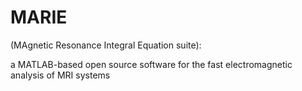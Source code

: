 # MARIE 
(MAgnetic Resonance Integral Equation suite):

a MATLAB-based open source software for the fast electromagnetic analysis of MRI systems
